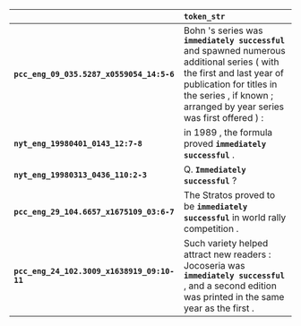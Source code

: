 |                                             | `token_str`                                                                                                                                                                                                                |
|:--------------------------------------------|:---------------------------------------------------------------------------------------------------------------------------------------------------------------------------------------------------------------------------|
| **`pcc_eng_09_035.5287_x0559054_14:5-6`**   | Bohn 's series was __``immediately successful``__ and spawned numerous additional series ( with the first and last year of publication for titles in the series , if known ; arranged by year series was first offered ) : |
| **`nyt_eng_19980401_0143_12:7-8`**          | in 1989 , the formula proved __``immediately successful``__ .                                                                                                                                                              |
| **`nyt_eng_19980313_0436_110:2-3`**         | Q. __``Immediately successful``__ ?                                                                                                                                                                                        |
| **`pcc_eng_29_104.6657_x1675109_03:6-7`**   | The Stratos proved to be __``immediately successful``__ in world rally competition .                                                                                                                                       |
| **`pcc_eng_24_102.3009_x1638919_09:10-11`** | Such variety helped attract new readers : Jocoseria was __``immediately successful``__ , and a second edition was printed in the same year as the first .                                                                  |